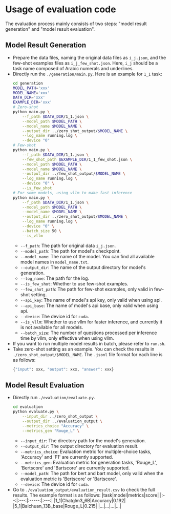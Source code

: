 # Usage of evaluation code
The evaluation process mainly consists of two steps: "model result generation" and "model result evaluation".
## Model Result Generation
* Prepare the data files, naming the original data files as `i_j.json`, and the few-shot examples files as `i_j_few_shot.json`. Here, `i_j` should be a task name composed of Arabic numerals and underlines.
* Directly run the `./generation/main.py`. Here is an example for `1_1` task:
    ```bash
    cd generation
    MODEL_PATH='xxx'
    MODEL_NAME='xxx'
    DATA_DIR='xxx'
    EXAMPLE_DIR='xxx'
    # Zero-shot
    python main.py \
        --f_path $DATA_DIR/1_1.json \
        --model_path $MODEL_PATH \
        --model_name $MODEL_NAME \
        --output_dir ../zero_shot_output/$MODEL_NAME \
        --log_name running.log \
        --device "0"
    # Few-shot
    python main.py \
        --f_path $DATA_DIR/1_1.json \
        --few_shot_path $EXAMPLE_DIR/1_1_few_shot.json \
        --model_path $MODEL_PATH \
        --model_name $MODEL_NAME \
        --output_dir ../few_shot_output/$MODEL_NAME \
        --log_name running.log \
        --device "0" \
        --is_few_shot
    # For some models, using vllm to make fast inference
    python main.py \
        --f_path $DATA_DIR/1_1.json \
        --model_path $MODEL_PATH \
        --model_name $MODEL_NAME \
        --output_dir ../zero_shot_output/$MODEL_NAME \
        --log_name running.log \
        --device "0" \
        --batch_size 50 \
        --is_vllm
    ```
    * `--f_path`: The path for original data `i_j.json`.
    * `--model_path`: The path for model's checkpoint.
    * `--model_name`: The name of the model. You can find all available model names in `model_name.txt`.
    * `--output_dir`: The name of the output directory for model's generation.
    * `--log_name`: The path for the log.
    * `--is_few_shot`: Whether to use few-shot examples.
    * `--few_shot_path`: The path for few-shot examples, only valid in few-shot setting.
    * `--api_key`: The name of model's api key, only valid when using api.
    * `--api_base`: The name of model's api base, only valid when using api.
    * `--device`: The device id for `cuda`.
    * `--is_vllm`: Whether to use vllm for faster inference, and currently it is not available for all models.
    * `--batch_size`: The number of questions processed per inference time by vllm, only effective when using vllm.
* If you want to run multiple model results in batch, please refer to `run.sh`.
* Take zero-shot setting as an example. You can check the results in `./zero_shot_output/$MODEL_NAME`. The `.jsonl` file format for each line is as follows:
    ```python
    {"input": xxx, "output": xxx, "answer": xxx}
    ```
## Model Result Evaluation
* Directly run `./evaluation/evaluate.py`.
    ```bash
    cd evaluation
    python evaluate.py \
        --input_dir ../zero_shot_output \
        --output_dir ../evaluation_output \
        --metrics_choice "Accuracy" \
        --metrics_gen "Rouge_L" \
    ```
    * `--input_dir`: The directory path for the model's generation.
    * `--output_dir`: The output directory for evaluation result.
    * `--metrics_choice`: Evaluation metric for multiple-choice tasks, 'Accuracy' and 'F1' are currently supported.
    * `--metrics_gen`: Evaluation metric for generation tasks, 'Rouge_L', 'Bertscore' and 'Bartscore' are currently supported.
    * `--model_path`: The path for bert and bart model, only valid when the evaluation metric is 'Bertscore' or 'Bartscore'.
    * `--device`: The device id for `cuda`.
* Go to `./evaluation_output/evaluation_result.csv` to check the full results. The example format is as follows:
    |task|model|metrics|score|
    |:--:|:---:|:-----:|:---:|
    |1_1|Chatglm3_6B|Accuracy|0.192|
    |5_1|Baichuan_13B_base|Rouge_L|0.215|
    |...|...|...|...|